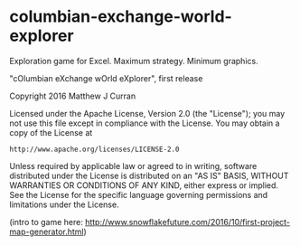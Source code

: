 # columbian-exchange-world-explorer
Exploration game for Excel.  Maximum strategy.  Minimum graphics.

"cOlumbian eXchange wOrld eXplorer", first release

Copyright 2016 Matthew J Curran

Licensed under the Apache License, Version 2.0 (the "License");
you may not use this file except in compliance with the License.
You may obtain a copy of the License at

    http://www.apache.org/licenses/LICENSE-2.0

Unless required by applicable law or agreed to in writing, software
distributed under the License is distributed on an "AS IS" BASIS,
WITHOUT WARRANTIES OR CONDITIONS OF ANY KIND, either express or implied.
See the License for the specific language governing permissions and
limitations under the License.

(intro to game here: http://www.snowflakefuture.com/2016/10/first-project-map-generator.html)
